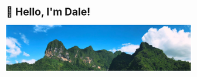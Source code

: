 # 👋 Hello, I'm Dale!

![My Background](https://github.com/dale-lim29/dale-lim29/blob/main/My_Background.jpg)


